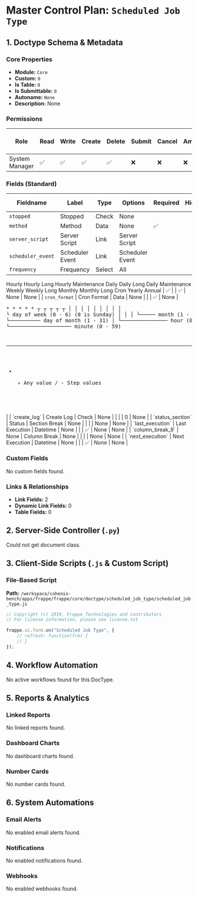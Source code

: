 # Master Control Plan: `Scheduled Job Type`

## 1. Doctype Schema & Metadata

### Core Properties
- **Module:** `Core`
- **Custom:** `0`
- **Is Table:** `0`
- **Is Submittable:** `0`
- **Autoname:** `None`
- **Description:** None

### Permissions
| Role | Read | Write | Create | Delete | Submit | Cancel | Amend | Report | Import | Export | Print | Email | Share | Set User Perms |
|---|---|---|---|---|---|---|---|---|---|---|---|---|---|---|
| System Manager | ✅ | ✅ | ✅ | ✅ | ❌ | ❌ | ❌ | ✅ | ❌ | ✅ | ✅ | ✅ | ✅ | ❌ |


### Fields (Standard)
| Fieldname | Label | Type | Options | Required | Hidden | Read Only | Default | Description |
|---|---|---|---|---|---|---|---|---|
| `stopped` | Stopped | Check | None |  |  |  | 0 | None |
| `method` | Method | Data | None | ✅ |  | ✅ | None | None |
| `server_script` | Server Script | Link | Server Script |  |  | ✅ | None | None |
| `scheduler_event` | Scheduler Event | Link | Scheduler Event |  |  | ✅ | None | None |
| `frequency` | Frequency | Select | All
Hourly
Hourly Long
Hourly Maintenance
Daily
Daily Long
Daily Maintenance
Weekly
Weekly Long
Monthly
Monthly Long
Cron
Yearly
Annual | ✅ |  | ✅ | None | None |
| `cron_format` | Cron Format | Data | None |  |  | ✅ | None | <pre>*  *  *  *  *
┬  ┬  ┬  ┬  ┬
│  │  │  │  │
│  │  │  │  └ day of week (0 - 6) (0 is Sunday)
│  │  │  └───── month (1 - 12)
│  │  └────────── day of month (1 - 31)
│  └─────────────── hour (0 - 23)
└──────────────────── minute (0 - 59)

---

* - Any value
/ - Step values
</pre>
 |
| `create_log` | Create Log | Check | None |  |  |  | 0 | None |
| `status_section` | Status | Section Break | None |  |  |  | None | None |
| `last_execution` | Last Execution | Datetime | None |  |  | ✅ | None | None |
| `column_break_9` | None | Column Break | None |  |  |  | None | None |
| `next_execution` | Next Execution | Datetime | None |  |  | ✅ | None | None |


### Custom Fields
No custom fields found.


### Links & Relationships
- **Link Fields:** 2
- **Dynamic Link Fields:** 0
- **Table Fields:** 0

## 2. Server-Side Controller (`.py`)
Could not get document class.


## 3. Client-Side Scripts (`.js` & Custom Script)
### File-Based Script
**Path:** `/workspace/cohenix-bench/apps/frappe/frappe/core/doctype/scheduled_job_type/scheduled_job_type.js`
```javascript
// Copyright (c) 2019, Frappe Technologies and contributors
// For license information, please see license.txt

frappe.ui.form.on("Scheduled Job Type", {
	// refresh: function(frm) {
	// }
});

```




## 4. Workflow Automation
No active workflows found for this DocType.


## 5. Reports & Analytics
### Linked Reports
No linked reports found.


### Dashboard Charts
No dashboard charts found.


### Number Cards
No number cards found.


## 6. System Automations
### Email Alerts
No enabled email alerts found.


### Notifications
No enabled notifications found.


### Webhooks
No enabled webhooks found.
